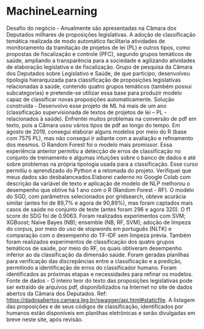 # MachineLearning
Desafio do negócio - Anualmente são apresentadas na Câmara dos Deputados milhares de proposições legislativas. A adoção de classificação temática realizada de modo automático facilitaria atividades de monitoramento da tramitação de projetos de lei (PL) e outros tipos, como propostas de fiscalização e controle (PFC), segundo grupos temáticos de saúde, ampliando a transparência para a sociedade e agilizando atividades de elaboração legislativa e de fiscalização. Grupo de pesquisa da Câmara dos Deputados sobre Legislativo e Saúde, de que participo, desenvolveu tipologia hierarquizada para classificação de proposições legislativas relacionadas à saúde, contendo quatro grupos temáticos (também possui subcategorias) e pretende-se utilizar essa base para produzir modelo capaz de classificar novas proposições automaticamente.
Solução construída - Desenvolvo esse projeto de ML há mais de um ano (classificação supervisionada de textos de projetos de lei – PL - relacionados à saúde). Enfrentei muitos problemas na conversão de pdf em texto, pois a Câmara usou vários tipos de pdf ao longo do tempo. Em agosto de 2019, consegui elaborar alguns modelos por meio do R (base com 7575 PL), mas não consegui ir adiante com a avaliação e refinamento dos mesmos. O Random Forest foi o modelo mais promissor. Essa experiência anterior permitiu a detecção de erros de classificação no conjunto de treinamento e algumas intuições sobre o banco de dados e até sobre problemas na própria tipologia usada para a classificação. Esse curso permitiu o aprendizado do Python e a retomada do projeto. Verifiquei que meus dados são desbalanceados.Elaborei caderno no Google Colab com descrição da variável de texto e aplicação de modelo de NLP melhorou o desempenho que obtive há 1 ano com o R (Random Forest - RF). O modelo do SGD, com parâmetros selecionados por gridsearch, obteve acurácia similar (antes foi de 89,7% e agora de 90,89%), mas foram captados mais casos de saúde no conjunto de teste (antes foram 296 e agora 320). O f1 score do SDG foi de 0.9063. Foram realizados experimentos com SVM; XGBoost; Naive Bayes (NB); ensemble (NB, RF, SVM); adoção de limpeza do corpus, por meio do uso de stopwords em português (NLTK) e comparação com o desempenho do TF-IDF sem limpeza prévia. Também foram realizados experimentos de classificação dos quatro grupos temáticos de saúde, por meio do RF, os quais obtiveram desempenho inferior ao da classificação da dimensão saúde. Foram geradas planilhas para verificação das discrepâncias entre a classificação e a predição, permitindo a identificação de erros do classificador humano. Foram identificados as próximas etapas e necessidades para refinar os modelos.
Fonte de dados - O inteiro teor do texto das proposições legislativas pode ser extraído de arquivos pdf, disponibilizados na Internet no site de dados abertos da Câmara dos Deputados. Ref: https://dadosabertos.camara.leg.br/swagger/api.html#staticfile. A listagem das proposições e de seus códigos de classificação, identificados por humanos estão disponíveis em planilhas eletrônicas e serão divulgadas em breve neste site, após revisão.
